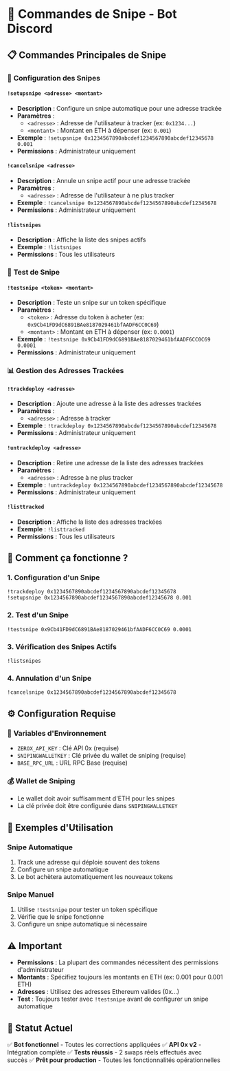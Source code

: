 # 🎯 Commandes de Snipe - Bot Discord

## 📋 **Commandes Principales de Snipe**

### 🔧 **Configuration des Snipes**

#### `!setupsnipe <adresse> <montant>`
- **Description** : Configure un snipe automatique pour une adresse trackée
- **Paramètres** :
  - `<adresse>` : Adresse de l'utilisateur à tracker (ex: `0x1234...`)
  - `<montant>` : Montant en ETH à dépenser (ex: `0.001`)
- **Exemple** : `!setupsnipe 0x1234567890abcdef1234567890abcdef12345678 0.001`
- **Permissions** : Administrateur uniquement

#### `!cancelsnipe <adresse>`
- **Description** : Annule un snipe actif pour une adresse trackée
- **Paramètres** :
  - `<adresse>` : Adresse de l'utilisateur à ne plus tracker
- **Exemple** : `!cancelsnipe 0x1234567890abcdef1234567890abcdef12345678`
- **Permissions** : Administrateur uniquement

#### `!listsnipes`
- **Description** : Affiche la liste des snipes actifs
- **Exemple** : `!listsnipes`
- **Permissions** : Tous les utilisateurs

### 🧪 **Test de Snipe**

#### `!testsnipe <token> <montant>`
- **Description** : Teste un snipe sur un token spécifique
- **Paramètres** :
  - `<token>` : Adresse du token à acheter (ex: `0x9Cb41FD9dC6891BAe8187029461bfAADF6CC0C69`)
  - `<montant>` : Montant en ETH à dépenser (ex: `0.0001`)
- **Exemple** : `!testsnipe 0x9Cb41FD9dC6891BAe8187029461bfAADF6CC0C69 0.0001`
- **Permissions** : Administrateur uniquement

### 📊 **Gestion des Adresses Trackées**

#### `!trackdeploy <adresse>`
- **Description** : Ajoute une adresse à la liste des adresses trackées
- **Paramètres** :
  - `<adresse>` : Adresse à tracker
- **Exemple** : `!trackdeploy 0x1234567890abcdef1234567890abcdef12345678`
- **Permissions** : Administrateur uniquement

#### `!untrackdeploy <adresse>`
- **Description** : Retire une adresse de la liste des adresses trackées
- **Paramètres** :
  - `<adresse>` : Adresse à ne plus tracker
- **Exemple** : `!untrackdeploy 0x1234567890abcdef1234567890abcdef12345678`
- **Permissions** : Administrateur uniquement

#### `!listtracked`
- **Description** : Affiche la liste des adresses trackées
- **Exemple** : `!listtracked`
- **Permissions** : Tous les utilisateurs

## 🔄 **Comment ça fonctionne ?**

### 1. **Configuration d'un Snipe**
```
!trackdeploy 0x1234567890abcdef1234567890abcdef12345678
!setupsnipe 0x1234567890abcdef1234567890abcdef12345678 0.001
```

### 2. **Test d'un Snipe**
```
!testsnipe 0x9Cb41FD9dC6891BAe8187029461bfAADF6CC0C69 0.0001
```

### 3. **Vérification des Snipes Actifs**
```
!listsnipes
```

### 4. **Annulation d'un Snipe**
```
!cancelsnipe 0x1234567890abcdef1234567890abcdef12345678
```

## ⚙️ **Configuration Requise**

### 🔑 **Variables d'Environnement**
- `ZEROX_API_KEY` : Clé API 0x (requise)
- `SNIPINGWALLETKEY` : Clé privée du wallet de sniping (requise)
- `BASE_RPC_URL` : URL RPC Base (requise)

### 💰 **Wallet de Sniping**
- Le wallet doit avoir suffisamment d'ETH pour les snipes
- La clé privée doit être configurée dans `SNIPINGWALLETKEY`

## 🎯 **Exemples d'Utilisation**

### **Snipe Automatique**
1. Track une adresse qui déploie souvent des tokens
2. Configure un snipe automatique
3. Le bot achètera automatiquement les nouveaux tokens

### **Snipe Manuel**
1. Utilise `!testsnipe` pour tester un token spécifique
2. Vérifie que le snipe fonctionne
3. Configure un snipe automatique si nécessaire

## ⚠️ **Important**

- **Permissions** : La plupart des commandes nécessitent des permissions d'administrateur
- **Montants** : Spécifiez toujours les montants en ETH (ex: 0.001 pour 0.001 ETH)
- **Adresses** : Utilisez des adresses Ethereum valides (0x...)
- **Test** : Toujours tester avec `!testsnipe` avant de configurer un snipe automatique

## 🚀 **Statut Actuel**

✅ **Bot fonctionnel** - Toutes les corrections appliquées
✅ **API 0x v2** - Intégration complète
✅ **Tests réussis** - 2 swaps réels effectués avec succès
✅ **Prêt pour production** - Toutes les fonctionnalités opérationnelles
